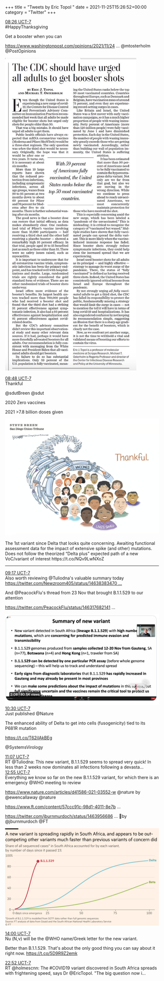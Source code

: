 +++
title = "Tweets by Eric Topol " 
date = 2021-11-25T15:26:52+00:00
category = "Twitter"
+++
<div class="tweet"> 
<div class="profile"> 
<a href="https://twitter.com/erictopol/status/1463891945608990723" target="_blank" rel="noreferer">08:26 UCT-7</a> 
</div> 
<div class="content"> 
#HappyThanksgiving 

Get a booster when you can

<a href="https://www.washingtonpost.com/opinions/2021/11/24/cdc-got-it-wrong-it-should-have-urged-all-adults-get-covid-19-booster-shots/?utm_campaign=wp_opinions_pm&utm_medium=email&utm_source=newsletter&wpisrc=nl_popns&carta-url=https%3A%2F%2Fs2.washingtonpost.com%2Fcar-ln-tr%2F355dd84%2F619ea1099d2fdab56b9d8b25%2F59c40d789bbc0f7fdd6ab798%2F28%2F66%2F619ea1099d2fdab56b9d8b25" target="_blank" rel="noreferer">https://www.washingtonpost.com/opinions/2021/11/24 ...</a> 
 @mtosterholm @PostOpinions </div> 
<a href="/twitter/erictopol/images/FFDHmCMUUAIZsMc.jpg"  ><img src="/twitter/erictopol/images/FFDHmCMUUAIZsMc.jpg" alt="Twitter image" ></img></a></div> 
<div class="tweet"> 
<div class="profile"> 
<a href="https://twitter.com/erictopol/status/1463897312447533063" target="_blank" rel="noreferer">08:48 UCT-7</a> 
</div> 
<div class="content"> 
Thankful

@sdutBreen @sdut 

2020  Zero vaccines

2021   &gt;7.8 billion doses given </div> 
<a href="/twitter/erictopol/images/FFDOzzKVQAI3dBl.jpg"  ><img src="/twitter/erictopol/images/FFDOzzKVQAI3dBl.jpg" alt="Twitter image" ></img></a></div> 
<div class="thread"> 
<div class="thread-content"> 
The 1st variant since Delta that looks quite concerning. Awaiting functional assessment data for the impact of extensive spike (and other) mutations. Does not follow the theorized “Delta plus” expected path of a new VoC/variant of interest https://t.co/NQv9LwNXoZ</div> 
<hr><div class="profile"> 
<a href="https://twitter.com/erictopol/status/1463904583990669313" target="_blank" rel="noreferer">09:17 UCT-7</a> 
</div> 
<div class="content"> 
Also worth reviewing @Tuliodna's valuable summary today <a href="https://twitter.com/Newzroom405/status/1463838347051384837" target="_blank" rel="noreferer">https://twitter.com/Newzroom405/status/14638383470 ...</a> 


And @PeacockFlu's thread from 23 Nov that brought B.1.1.529 to our attention

<a href="https://twitter.com/PeacockFlu/status/1463176821416075279" target="_blank" rel="noreferer">https://twitter.com/PeacockFlu/status/146317682141 ...</a> 
 </div> 
<a href="/twitter/erictopol/images/FFDVaWQVkAo6PKj.jpg"  ><img src="/twitter/erictopol/images/FFDVaWQVkAo6PKj.jpg" alt="Twitter image" ></img></a></div> 
<div class="tweet"> 
<div class="profile"> 
<a href="https://twitter.com/erictopol/status/1463923166217052177" target="_blank" rel="noreferer">10:30 UCT-7</a> 
</div> 
<div class="content"> 
Just published @Nature 

The enhanced ability of Delta to get into cells (fusogenicity) tied to its P681R mutation

https://t.co/T62iIAkBEg

@SystemsVirology</div> 
</div> 
<div class="tweet"> 
<div class="profile"> 
<a href="https://twitter.com/erictopol/status/1463932401445343233" target="_blank" rel="noreferer">11:07 UCT-7</a> 
</div> 
<div class="content"> 
RT @Tuliodna: This new variant, B.1.1.529 seems to spread very quick! In less than 2 weeks now dominates all infections following a devasta…</div> 
</div> 
<div class="tweet"> 
<div class="profile"> 
<a href="https://twitter.com/erictopol/status/1463959610281259019" target="_blank" rel="noreferer">12:55 UCT-7</a> 
</div> 
<div class="content"> 
Everything we know so far on the new B.1.1.529 variant, for which there is an emergency @WHO meeting to review

<a href="https://www.nature.com/articles/d41586-021-03552-w" target="_blank" rel="noreferer">https://www.nature.com/articles/d41586-021-03552-w</a> 
  @nature by @ewencallaway @nature

<a href="https://www.ft.com/content/57ccc91c-98d1-4011-8e7b-b7031c769624#post-96fe2444-cb6f-4db7-97f0-90010729f715" target="_blank" rel="noreferer">https://www.ft.com/content/57ccc91c-98d1-4011-8e7b ...</a> 


<a href="https://twitter.com/jburnmurdoch/status/1463956686075580421" target="_blank" rel="noreferer">https://twitter.com/jburnmurdoch/status/1463956686 ...</a> 
 🧵by @jburnmurdoch @FT </div> 
<a href="/twitter/erictopol/images/FFEHAdRVUAQkWKg.png"  ><img src="/twitter/erictopol/images/FFEHAdRVUAQkWKg.png" alt="Twitter image" ></img></a></div> 
<div class="tweet"> 
<div class="profile"> 
<a href="https://twitter.com/erictopol/status/1463975943257481216" target="_blank" rel="noreferer">14:00 UCT-7</a> 
</div> 
<div class="content"> 
Nu (Ν,ν) will be the @WHO name/Greek letter for the new variant.

Better than B.1.1.529. That's about the only good thing you can say about it right now. https://t.co/5D9R9Z2emk</div> 
</div> 
<div class="tweet"> 
<div class="profile"> 
<a href="https://twitter.com/erictopol/status/1464109734777131013" target="_blank" rel="noreferer">22:52 UCT-7</a> 
</div> 
<div class="content"> 
RT @holmescnn: The #COVID19 variant discovered in South Africa spreads with frightening speed, says Dr @EricTopol.  "The big question now i…</div> 
</div> 



